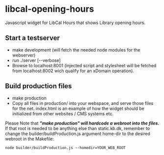 libcal-opening-hours
====================

Javascript widget for LibCal Hours that shows Library opening hours.

Start a testserver
------------------
 * make development (will fetch the needed node modules for the webserver)
 * run ./server [--verbose]
 * Browse to localhost:8001 (injected script and stylesheet will be fetched from localhost:8002 wich qualify for an xDomain operation).

Build production files
----------------------
 * make production
 * Copy all files in production/ into your webspace, and serve those files for the net. index.html is an example of how the widget should be initialized from other websites / CMS systems etc.

Please Note that **_"make production" will hardcode a webroot into the files._** If that root is needed to be anything else than static.kb.dk, remember to change the builder/buildProduction.js argument home-dir to the desired webroot in the Makefile:

    node builder/buildProduction.js --homedir=YOUR_WEB_ROOT

